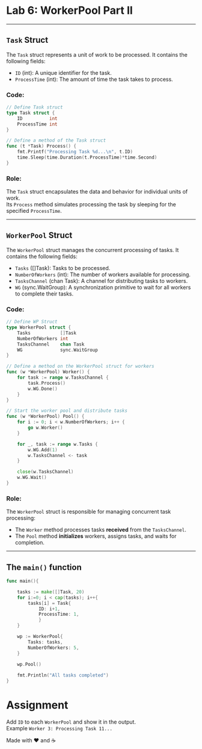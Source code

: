 
# Lab 6: WorkerPool Part II
---

## `Task` Struct
The `Task` struct represents a unit of work to be processed. It contains the following fields:
- `ID` (int): A unique identifier for the task.
- `ProcessTime` (int): The amount of time the task takes to process.

### Code:
```go
// Define Task struct
type Task struct {
    ID          int
    ProcessTime int
}

// Define a method of the Task struct
func (t *Task) Process() {
    fmt.Printf("Processing Task %d...\n", t.ID)
    time.Sleep(time.Duration(t.ProcessTime)*time.Second)
}
```

### Role:
The `Task` struct encapsulates the data and behavior for individual units of work.  
Its `Process` method simulates processing the task by sleeping for the specified `ProcessTime`.

---

## `WorkerPool` Struct

The `WorkerPool` struct manages the concurrent processing of tasks. It contains the following fields:
- `Tasks` ([]Task): Tasks to be processed.
- `NumberOfWorkers` (int): The number of workers available for processing.
- `TasksChannel` (chan Task): A channel for distributing tasks to workers.
- `WG` (sync.WaitGroup): A synchronization primitive to wait for all workers to complete their tasks.

### Code:
```go
// Define WP Struct
type WorkerPool struct {
    Tasks           []Task
    NumberOfWorkers int
    TasksChannel    chan Task
    WG              sync.WaitGroup
}

// Define a method on the WorkerPool struct for workers
func (w *WorkerPool) Worker() {
    for task := range w.TasksChannel {
        task.Process()
        w.WG.Done()
    }
}

// Start the worker pool and distribute tasks
func (w *WorkerPool) Pool() {
    for i := 0; i < w.NumberOfWorkers; i++ {
        go w.Worker()
    }

    for _, task := range w.Tasks {
        w.WG.Add(1)
        w.TasksChannel <- task
    }

    close(w.TasksChannel)
    w.WG.Wait()
}
```

### Role:
The `WorkerPool` struct is responsible for managing concurrent task processing:
- The `Worker` method processes tasks **received** from the `TasksChannel`.
- The `Pool` method **initializes** workers, assigns tasks, and waits for completion.

---


## The `main()` function
```go
func main(){

	tasks := make([]Task, 20)
	for i:=0; i < cap(tasks); i++{
		tasks[i] = Task{
			ID: i+1,
			ProcessTime: 1,
            }
	}

	wp := WorkerPool{
		Tasks: tasks,
		NumberOfWorkers: 5,
	}

	wp.Pool()
    
	fmt.Println("All tasks completed")
}

```
# Assignment
Add `ID` to each `WorkerPool` and show it in the output.  
Example `Worker 3: Processing Task 11...`  

Made with ❤️ and ☕